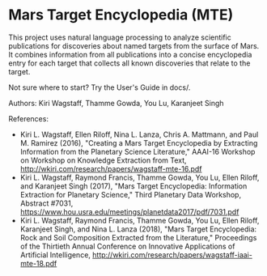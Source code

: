 # Mars Target Encyclopedia (MTE)

This project uses natural language processing to analyze scientific
publications for discoveries about named targets from the surface of
Mars.  It combines information from all publications into a concise
encyclopedia entry for each target that collects all known discoveries
that relate to the target.

Not sure where to start?  Try the User's Guide in docs/.

Authors: Kiri Wagstaff, Thamme Gowda, You Lu, Karanjeet Singh

References:
* Kiri L. Wagstaff, Ellen Riloff, Nina L. Lanza, Chris A. Mattmann, and Paul M. Ramirez (2016), 
"Creating a Mars Target Encyclopedia by Extracting Information from the Planetary Science Literature," AAAI-16 Workshop on Workshop on Knowledge Extraction from Text, http://wkiri.com/research/papers/wagstaff-mte-16.pdf
* Kiri L. Wagstaff, Raymond Francis, Thamme Gowda, You Lu, Ellen Riloff, and Karanjeet Singh (2017), 
"Mars Target Encyclopedia: Information Extraction for Planetary Science,"
Third Planetary Data Workshop, Abstract #7031, 
https://www.hou.usra.edu/meetings/planetdata2017/pdf/7031.pdf
* Kiri L. Wagstaff, Raymond Francis, Thamme Gowda, You Lu, Ellen Riloff, Karanjeet Singh, and Nina L. Lanza (2018),
"Mars Target Encyclopedia: Rock and Soil Composition Extracted from the Literature," Proceedings of the Thirtieth Annual Conference on Innovative Applications of Artificial Intelligence, 
http://wkiri.com/research/papers/wagstaff-iaai-mte-18.pdf

